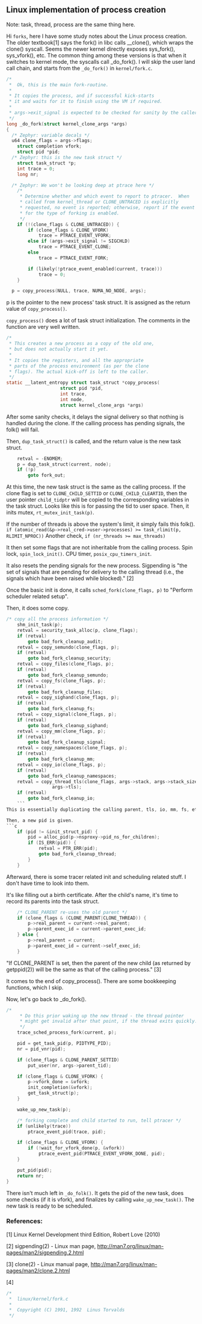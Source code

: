 ## Linux implementation of process creation

Note: task, thread, process are the same thing here.

Hi `forks`, here I have some study notes about the Linux process creation.
The older textbook[1] says the fork() in libc calls __clone(), which wraps the clone() syscall.
Seems the newer kernel directly exposes sys_fork(), sys_vfork(), etc.
The common thing among these versions is that when it switches to kernel mode, the syscalls call _do_fork().
I will skip the user land call chain, and starts from the `_do_fork()` in `kernel/fork.c`.

```c
/*
 *  Ok, this is the main fork-routine.
 *
 * It copies the process, and if successful kick-starts
 * it and waits for it to finish using the VM if required.
 *
 * args->exit_signal is expected to be checked for sanity by the caller.
 */
long _do_fork(struct kernel_clone_args *args)
{
  /* Zephyr: variable decals */
  u64 clone_flags = args->flags;
	struct completion vfork;
	struct pid *pid;
  /* Zephyr: this is the new task struct */
	struct task_struct *p;
	int trace = 0;
	long nr;

  /* Zephyr: We won't be looking deep at ptrace here */
	/*
	 * Determine whether and which event to report to ptracer.  When
	 * called from kernel_thread or CLONE_UNTRACED is explicitly
	 * requested, no event is reported; otherwise, report if the event
	 * for the type of forking is enabled.
	 */
	if (!(clone_flags & CLONE_UNTRACED)) {
		if (clone_flags & CLONE_VFORK)
			trace = PTRACE_EVENT_VFORK;
		else if (args->exit_signal != SIGCHLD)
			trace = PTRACE_EVENT_CLONE;
		else
			trace = PTRACE_EVENT_FORK;

		if (likely(!ptrace_event_enabled(current, trace)))
			trace = 0;
	}

  p = copy_process(NULL, trace, NUMA_NO_NODE, args);
```

p is the pointer to the new process' task struct.
It is assigned as the return value of `copy_process()`.

`copy_process()` does a lot of task struct initialization. 
The comments in the function are very well written.
```c
/*
 * This creates a new process as a copy of the old one,
 * but does not actually start it yet.
 *
 * It copies the registers, and all the appropriate
 * parts of the process environment (as per the clone
 * flags). The actual kick-off is left to the caller.
 */
static __latent_entropy struct task_struct *copy_process(
					struct pid *pid,
					int trace,
					int node,
					struct kernel_clone_args *args)
```

After some sanity checks, it delays the signal delivery so that nothing is handled during the clone.
If the calling process has pending signals, the folk() will fail.

Then, `dup_task_struct()` is called, and the return value is the new task struct.
```c
	retval = -ENOMEM;
	p = dup_task_struct(current, node);
	if (!p)
		goto fork_out;
```

At this time, the new task struct is the same as the calling process.
If the clone flag is set to `CLONE_CHILD_SETTID` or `CLONE_CHILD_CLEARTID`, then the user pointer `child_tidptr` will be copied to the corresponding variables in the task struct.
Looks like this is for passing the tid to user space.
Then, it inits mutex, `rt_mutex_init_task(p)`.

If the number of threads is above the system's limit, it simply fails this folk().
`if (atomic_read(&p->real_cred->user->processes) >= task_rlimit(p, RLIMIT_NPROC))`
Another check,
`if (nr_threads >= max_threads)`

It then set some flags that are not inheritable from the calling process.
Spin lock, `spin_lock_init()`.
CPU timer, `posix_cpu_timers_init`.

It also resets the pending signals for the new process.
Sigpending is "the set of signals that are pending for delivery to the calling thread (i.e., the signals which have been raised while blocked)." [2]

Once the basic init is done, it calls `sched_fork(clone_flags, p)` to "Perform scheduler related setup".

Then, it does some copy.
```c
/* copy all the process information */
	shm_init_task(p);
	retval = security_task_alloc(p, clone_flags);
	if (retval)
		goto bad_fork_cleanup_audit;
	retval = copy_semundo(clone_flags, p);
	if (retval)
		goto bad_fork_cleanup_security;
	retval = copy_files(clone_flags, p);
	if (retval)
		goto bad_fork_cleanup_semundo;
	retval = copy_fs(clone_flags, p);
	if (retval)
		goto bad_fork_cleanup_files;
	retval = copy_sighand(clone_flags, p);
	if (retval)
		goto bad_fork_cleanup_fs;
	retval = copy_signal(clone_flags, p);
	if (retval)
		goto bad_fork_cleanup_sighand;
	retval = copy_mm(clone_flags, p);
	if (retval)
		goto bad_fork_cleanup_signal;
	retval = copy_namespaces(clone_flags, p);
	if (retval)
		goto bad_fork_cleanup_mm;
	retval = copy_io(clone_flags, p);
	if (retval)
		goto bad_fork_cleanup_namespaces;
	retval = copy_thread_tls(clone_flags, args->stack, args->stack_size, p,
				 args->tls);
	if (retval)
		goto bad_fork_cleanup_io;
    ```
This is essentially duplicating the calling parent, tls, io, mm, fs, etc.

Then, a new pid is given.
```c
	if (pid != &init_struct_pid) {
		pid = alloc_pid(p->nsproxy->pid_ns_for_children);
		if (IS_ERR(pid)) {
			retval = PTR_ERR(pid);
			goto bad_fork_cleanup_thread;
		}
	}
  ```
  
Afterward, there is some tracer related init and scheduling related stuff.
I don't have time to look into them.

It's like filling out a birth certificate. 
After the child's name, it's time to record its parents into the task struct.
```c
	/* CLONE_PARENT re-uses the old parent */
	if (clone_flags & (CLONE_PARENT|CLONE_THREAD)) {
		p->real_parent = current->real_parent;
		p->parent_exec_id = current->parent_exec_id;
	} else {
		p->real_parent = current;
		p->parent_exec_id = current->self_exec_id;
	}
```

"If CLONE_PARENT is set, then the parent of the new child (as returned by getppid(2)) will be the same as that of the calling process." [3]

It comes to the end of copy_process().
There are some bookkeeping functions, which I skip.

Now, let's go back to _do_fork().
```c
/*
	 * Do this prior waking up the new thread - the thread pointer
	 * might get invalid after that point, if the thread exits quickly.
	 */
	trace_sched_process_fork(current, p);

	pid = get_task_pid(p, PIDTYPE_PID);
	nr = pid_vnr(pid);

	if (clone_flags & CLONE_PARENT_SETTID)
		put_user(nr, args->parent_tid);

	if (clone_flags & CLONE_VFORK) {
		p->vfork_done = &vfork;
		init_completion(&vfork);
		get_task_struct(p);
	}

	wake_up_new_task(p);

	/* forking complete and child started to run, tell ptracer */
	if (unlikely(trace))
		ptrace_event_pid(trace, pid);

	if (clone_flags & CLONE_VFORK) {
		if (!wait_for_vfork_done(p, &vfork))
			ptrace_event_pid(PTRACE_EVENT_VFORK_DONE, pid);
	}

	put_pid(pid);
	return nr;
}
```

There isn't much left in `_do_folk()`.
It gets the pid of the new task, does some checks (if it is vfork), and finalizes by calling `wake_up_new_task()`.
The new task is ready to be scheduled.

### References:

[1] Linux Kernel Development third Edition, Robert Love (2010) 

[2] sigpending(2) - Linux man page, http://man7.org/linux/man-pages/man2/sigpending.2.html

[3] clone(2) - Linux manual page, http://man7.org/linux/man-pages/man2/clone.2.html

[4]
```c
/*
 *  linux/kernel/fork.c
 *
 *  Copyright (C) 1991, 1992  Linus Torvalds
 */
 ```
